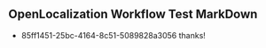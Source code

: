 ## OpenLocalization Workflow Test MarkDown
* 85ff1451-25bc-4164-8c51-5089828a3056 thanks!

<!--HONumber=Jul16_HO5-->



